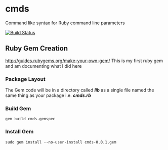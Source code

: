 # cmds
Command like syntax for Ruby command line parameters

[![Build Status](https://travis-ci.org/phR0ze/cmds.svg)](https://travis-ci.org/phR0ze/cmds)

## Ruby Gem Creation
http://guides.rubygems.org/make-your-own-gem/
This is my first ruby gem and am documenting what I did here

### Package Layout
The Gem code will be in a directory called ***lib*** as a single file named the same thing as your
package i.e. ***cmds.rb***

### Build Gem
```
gem build cmds.gemspec
```

### Install Gem
```
sudo gem install --no-user-install cmds-0.0.1.gem
```

